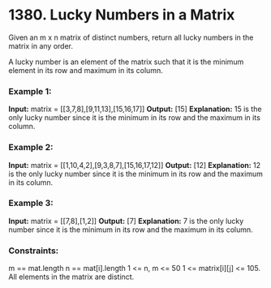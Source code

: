 # 1380. Lucky Numbers in a Matrix

Given an m x n matrix of distinct numbers, return all lucky numbers in the matrix in any order.

A lucky number is an element of the matrix such that it is the minimum element in its row and maximum in its column.

### Example 1:

**Input:** matrix = [[3,7,8],[9,11,13],[15,16,17]]
**Output:** [15]
**Explanation:** 15 is the only lucky number since it is the minimum in its row and the maximum in its column.

### Example 2:

**Input:** matrix = [[1,10,4,2],[9,3,8,7],[15,16,17,12]]
**Output:** [12]
**Explanation:** 12 is the only lucky number since it is the minimum in its row and the maximum in its column.

### Example 3:

**Input:** matrix = [[7,8],[1,2]]
**Output:** [7]
**Explanation:** 7 is the only lucky number since it is the minimum in its row and the maximum in its column.

### Constraints:

m == mat.length
n == mat[i].length
1 <= n, m <= 50
1 <= matrix[i][j] <= 105.
All elements in the matrix are distinct.
